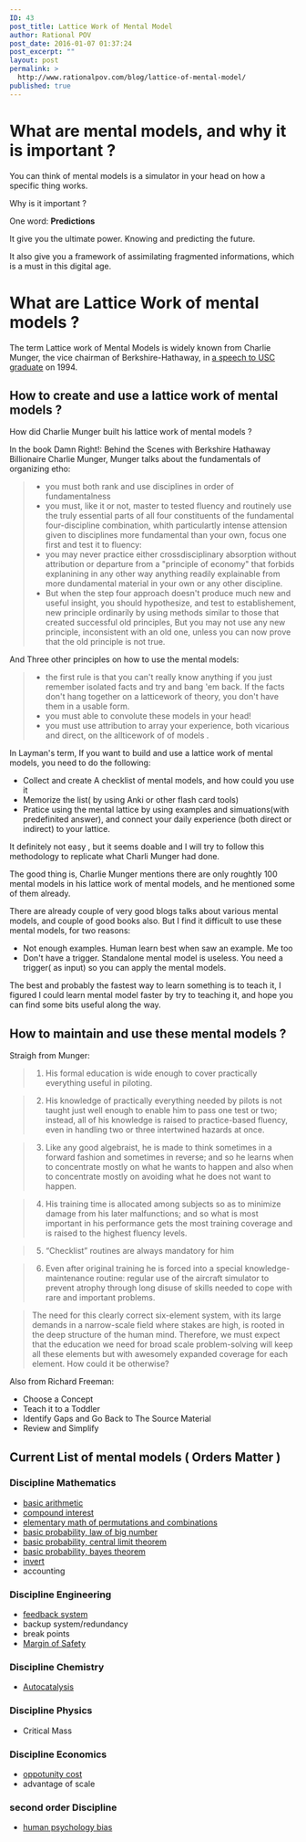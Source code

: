 ```yaml
---
ID: 43
post_title: Lattice Work of Mental Model
author: Rational POV
post_date: 2016-01-07 01:37:24
post_excerpt: ""
layout: post
permalink: >
  http://www.rationalpov.com/blog/lattice-of-mental-model/
published: true
---
```


# What are mental models, and why it is important ?

You can think of mental models is a simulator in your head on how a specific thing works.

Why is it important ?

One word: __Predictions__

It give you the ultimate power. Knowing and predicting the future. 

It also give you a framework of assimilating fragmented informations, which is a must in this digital age.


# What are Lattice Work of mental models ?


The term Lattice work of Mental Models is widely known from Charlie Munger, the vice chairman of Berkshire-Hathaway, in [a speech to USC graduate](https://old.ycombinator.com/munger.html) on 1994.


## How to create and use a lattice work of mental models ?

How did Charlie Munger built his lattice work of mental models ?

In the book Damn Right!: Behind the Scenes with Berkshire Hathaway Billionaire Charlie Munger, Munger talks about the fundamentals of organizing etho:

>* you must both rank and use disciplines in order of fundamentalness
>* you must, like it or not, master to tested fluency and routinely use the truly essential parts of all four constituents of the fundamental four-discipline combination, whith particulartly intense attension given to disciplines more fundamental than your own, focus one first and test it to fluency:
>* you may never practice either crossdisciplinary absorption without attribution or departure from a "principle of economy" that forbids explanining in any other way anything readily explainable from more dundamental material in your own or any other discipline.
>* But when the step four  approach doesn't produce much new and useful insight, you should hypothesize, and test to establishement, new principle ordinarily by using methods similar to those that created successful old principles, But you may not use any new principle, inconsistent with an old one, unless you can now prove that the old principle is not true.

And Three other principles on how to use the mental models:

>* the first rule is that you can't really know anything if you just remember isolated facts and try and bang 'em back. If the facts don't hang together on a latticework of theory, you don't have them in a usable form.
>* you must able to convolute these models in your head!
>* you must use attribution to array your experience, both vicarious and direct, on the allticework of of models .

In Layman's term, If you want to build and use a lattice work of mental models, you need to do the following:

* Collect and create A checklist of mental models, and how could you use it
* Memorize the list( by using Anki or other flash card tools)
* Pratice using the mental lattice by using examples and simuations(with predefinited answer), and connect your daily experience (both direct or indirect) to your lattice.

It definitely not easy , but it seems doable and I will try to follow this methodology to replicate what Charli Munger had done.

The good thing is, Charlie Munger mentions there are only roughtly 100 mental models in his lattice work of mental models,  and he mentioned some of them already. 

There are already couple of very good blogs talks about various mental models, and couple of good books also. But I find it difficult to use these mental models, for two reasons:

* Not enough examples. Human learn best when saw an example. Me too
* Don't have a trigger. Standalone mental model is useless. You need a trigger( as input) so you can apply the mental models.

The best and probably the fastest way to learn something is to teach it, I figured I could learn mental model faster by try to teaching it, and hope you can find some bits useful along the way.

## How to maintain and use these mental models ?

Straigh from Munger:

> 1) His formal education is wide enough to cover practically everything useful in piloting.

>2) His knowledge of practically everything needed by pilots is not taught just well enough to enable him to pass one test or two; instead, all of his knowledge is raised to practice-based fluency, even in handling two or three intertwined hazards at once.

>3) Like any good algebraist, he is made to think sometimes in a forward fashion and sometimes in reverse; and so he learns when to concentrate mostly on what he wants to happen and also when to concentrate mostly on avoiding what he does not want to happen.

>4) His training time is allocated among subjects so as to minimize damage from his later malfunctions; and so what is most important in his performance gets the most training coverage and is raised to the highest fluency levels.

>5) “Checklist” routines are always mandatory for him

>6) Even after original training he is forced into a special knowledge-maintenance routine: regular use of the aircraft simulator to prevent atrophy through long disuse of skills needed to cope with rare and important problems.

>The need for this clearly correct six-element system, with its large demands in a narrow-scale field where stakes are high, is rooted in the deep structure of the human mind. Therefore, we must expect that the education we need for broad scale problem-solving will keep all these elements but with awesomely expanded coverage for each element. How could it be otherwise?


Also from Richard Freeman:


* Choose a Concept
* Teach it to a Toddler
* Identify Gaps and Go Back to The Source Material
* Review and Simplify


## Current List of mental models ( Orders Matter )

### Discipline Mathematics

* [basic arithmetic](http://www.rationalpov.com/mental-modeldiscipline-mathematics-2/)
* [compound interest](http://www.rationalpov.com/mental-modeldiscipline-mathematics-2/)
* [elementary math of permutations and combinations](http://www.rationalpov.com/mental-model-mathematicscombinations-and-permutations-2/)
* [basic probability, law of big number](http://www.rationalpov.com/mental-model-mathematics-probability-law-of-big-numbers-2/)
* [basic probability, central limit theorem](http://www.rationalpov.com/mental-model-mathematics-central-limit-theorem-2/)
* [basic probability, bayes theorem](http://www.rationalpov.com/mental-model-mathematicsbayess-theorem-2/)
* [invert](http://www.rationalpov.com/mental-model-discipline-mathematics-invert-2/)
* accounting

### Discipline Engineering

* [feedback system](http://www.rationalpov.com/mental-model-engineering-feedback-loops/)
* backup system/redundancy
* break points
* [Margin of Safety](https://www.farnamstreetblog.com/2013/12/margin-of-safety/)

### Discipline Chemistry

* [Autocatalysis](http://www.rationalpov.com/mental-model-chemistry-autocatalysis/)

### Discipline Physics

* Critical Mass


### Discipline Economics

* [oppotunity cost](http://www.rationalpov.com/mental-model-economics-oppotunity-cost/)
* advantage of scale 


### second order Discipline

* [human psychology bias](http://www.rationalpov.com/mental-model-s2-human-psychology-bias-2/)

